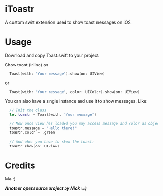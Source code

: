 # iToastr
A custom swift extension used to show toast messages on iOS. 

# Usage
Download and copy Toast.swift to your project.

Show toast (inline) as
```swift
  Toast(with: "Your message").show(on: UIView)
```
or
```swift
  Toast(with: "Your message", color: UIColor).show(on: UIView)
```

You can also have a single instance and use it to show messages. Like:
```swift
  // Init the class
  let toastr = Toast(with: "Your message")
  
  // Now once view has loaded you may access message and color as objects like,
  toastr.message = "Hello there!"
  toastr.color = .green
  
  // And when you have to show the toast:
  toastr.show(on: UIView)
```

# Credits
Me :)

***Another opensource project by Nick ;=)***
